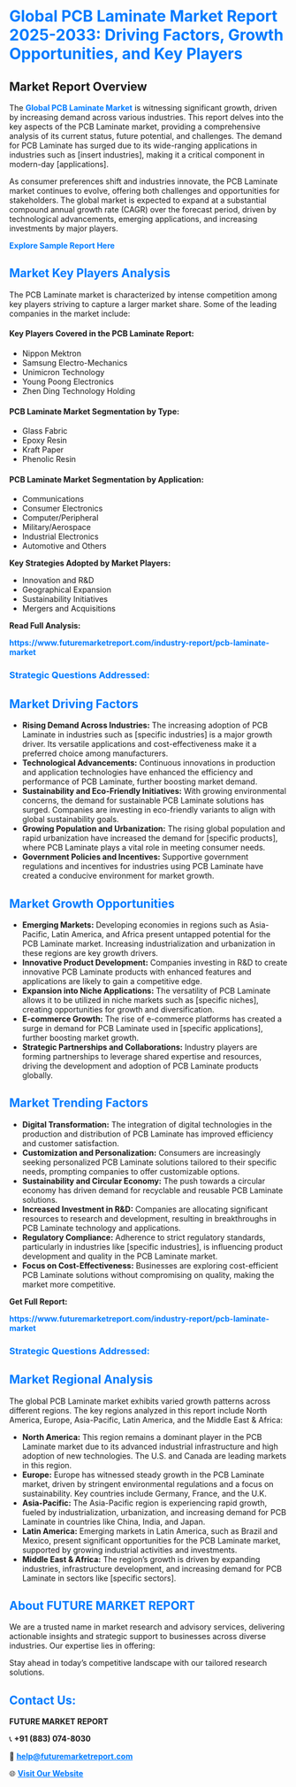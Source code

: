 <h1 style="color: #007BFF;">Global PCB Laminate Market Report 2025-2033: Driving Factors, Growth Opportunities, and Key Players</h1>

<section id="overview">
<h2>Market Report Overview</h2>
<p>The <a href="https://www.futuremarketreport.com/industry-report/pcb-laminate-market" style="color: #007BFF; text-decoration: none;"><strong>Global PCB Laminate Market</strong></a> is witnessing significant growth, driven by increasing demand across various industries. This report delves into the key aspects of the PCB Laminate market, providing a comprehensive analysis of its current status, future potential, and challenges. The demand for PCB Laminate has surged due to its wide-ranging applications in industries such as [insert industries], making it a critical component in modern-day [applications].</p>
<p>As consumer preferences shift and industries innovate, the PCB Laminate market continues to evolve, offering both challenges and opportunities for stakeholders. The global market is expected to expand at a substantial compound annual growth rate (CAGR) over the forecast period, driven by technological advancements, emerging applications, and increasing investments by major players.</p>
</section>

<section id="overview">
<p><a href="https://www.futuremarketreport.com/request-sample/reportId=50662" style="color: #007BFF; text-decoration: none;"><strong>Explore Sample Report Here</strong></a></p>
</section>

<section id="key-players">
<h2 style="color: #007BFF;">Market Key Players Analysis</h2>
<p>The PCB Laminate market is characterized by intense competition among key players striving to capture a larger market share. Some of the leading companies in the market include:</p>
<h4>Key Players Covered in the PCB Laminate Report:</h4>
<ul><li>Nippon Mektron</li><li>Samsung Electro-Mechanics</li><li>Unimicron Technology</li><li>Young Poong Electronics</li><li>Zhen Ding Technology Holding</li></ul>
<h4>PCB Laminate Market Segmentation by Type:</h4>
<ul><li>Glass Fabric</li><li>Epoxy Resin</li><li>Kraft Paper</li><li>Phenolic Resin</li></ul>

<h4>PCB Laminate Market Segmentation by Application:</h4>
<ul><li>Communications</li><li>Consumer Electronics</li><li>Computer/Peripheral</li><li>Military/Aerospace</li><li>Industrial Electronics</li><li>Automotive and Others</li></ul>
<p><strong>Key Strategies Adopted by Market Players:</strong></p>
<ul>
<li>Innovation and R&D</li>
<li>Geographical Expansion</li>
<li>Sustainability Initiatives</li>
<li>Mergers and Acquisitions</li>
</ul>
</section>

<section>
<p><strong>Read Full Analysis: </strong></p><a href="https://www.futuremarketreport.com/industry-report/pcb-laminate-market" style="color: #007BFF; text-decoration: none;"><strong>https://www.futuremarketreport.com/industry-report/pcb-laminate-market</strong></a>
<h3 style="color: #007BFF;">Strategic Questions Addressed:</h3>
</section>

<section id="driving-factors">
<h2 style="color: #007BFF;">Market Driving Factors</h2>
<ul>
<li><strong>Rising Demand Across Industries:</strong> The increasing adoption of PCB Laminate in industries such as [specific industries] is a major growth driver. Its versatile applications and cost-effectiveness make it a preferred choice among manufacturers.</li>
<li><strong>Technological Advancements:</strong> Continuous innovations in production and application technologies have enhanced the efficiency and performance of PCB Laminate, further boosting market demand.</li>
<li><strong>Sustainability and Eco-Friendly Initiatives:</strong> With growing environmental concerns, the demand for sustainable PCB Laminate solutions has surged. Companies are investing in eco-friendly variants to align with global sustainability goals.</li>
<li><strong>Growing Population and Urbanization:</strong> The rising global population and rapid urbanization have increased the demand for [specific products], where PCB Laminate plays a vital role in meeting consumer needs.</li>
<li><strong>Government Policies and Incentives:</strong> Supportive government regulations and incentives for industries using PCB Laminate have created a conducive environment for market growth.</li>
</ul>
</section>

<section id="growth-opportunities">
<h2 style="color: #007BFF;">Market Growth Opportunities</h2>
<ul>
<li><strong>Emerging Markets:</strong> Developing economies in regions such as Asia-Pacific, Latin America, and Africa present untapped potential for the PCB Laminate market. Increasing industrialization and urbanization in these regions are key growth drivers.</li>
<li><strong>Innovative Product Development:</strong> Companies investing in R&D to create innovative PCB Laminate products with enhanced features and applications are likely to gain a competitive edge.</li>
<li><strong>Expansion into Niche Applications:</strong> The versatility of PCB Laminate allows it to be utilized in niche markets such as [specific niches], creating opportunities for growth and diversification.</li>
<li><strong>E-commerce Growth:</strong> The rise of e-commerce platforms has created a surge in demand for PCB Laminate used in [specific applications], further boosting market growth.</li>
<li><strong>Strategic Partnerships and Collaborations:</strong> Industry players are forming partnerships to leverage shared expertise and resources, driving the development and adoption of PCB Laminate products globally.</li>
</ul>
</section>

<section id="trending-factors">
<h2 style="color: #007BFF;">Market Trending Factors</h2>
<ul>
<li><strong>Digital Transformation:</strong> The integration of digital technologies in the production and distribution of PCB Laminate has improved efficiency and customer satisfaction.</li>
<li><strong>Customization and Personalization:</strong> Consumers are increasingly seeking personalized PCB Laminate solutions tailored to their specific needs, prompting companies to offer customizable options.</li>
<li><strong>Sustainability and Circular Economy:</strong> The push towards a circular economy has driven demand for recyclable and reusable PCB Laminate solutions.</li>
<li><strong>Increased Investment in R&D:</strong> Companies are allocating significant resources to research and development, resulting in breakthroughs in PCB Laminate technology and applications.</li>
<li><strong>Regulatory Compliance:</strong> Adherence to strict regulatory standards, particularly in industries like [specific industries], is influencing product development and quality in the PCB Laminate market.</li>
<li><strong>Focus on Cost-Effectiveness:</strong> Businesses are exploring cost-efficient PCB Laminate solutions without compromising on quality, making the market more competitive.</li>
</ul>
</section>

<section>
<p><strong>Get Full Report: </strong></p><a href="https://www.futuremarketreport.com/industry-report/pcb-laminate-market" style="color: #007BFF; text-decoration: none;"><strong>https://www.futuremarketreport.com/industry-report/pcb-laminate-market</strong></a>
<h3 style="color: #007BFF;">Strategic Questions Addressed:</h3>
</section>


<section id="regional-analysis">
<h2 style="color: #007BFF;">Market Regional Analysis</h2>
<p>The global PCB Laminate market exhibits varied growth patterns across different regions. The key regions analyzed in this report include North America, Europe, Asia-Pacific, Latin America, and the Middle East & Africa:</p>
<ul>
<li><strong>North America:</strong> This region remains a dominant player in the PCB Laminate market due to its advanced industrial infrastructure and high adoption of new technologies. The U.S. and Canada are leading markets in this region.</li>
<li><strong>Europe:</strong> Europe has witnessed steady growth in the PCB Laminate market, driven by stringent environmental regulations and a focus on sustainability. Key countries include Germany, France, and the U.K.</li>
<li><strong>Asia-Pacific:</strong> The Asia-Pacific region is experiencing rapid growth, fueled by industrialization, urbanization, and increasing demand for PCB Laminate in countries like China, India, and Japan.</li>
<li><strong>Latin America:</strong> Emerging markets in Latin America, such as Brazil and Mexico, present significant opportunities for the PCB Laminate market, supported by growing industrial activities and investments.</li>
<li><strong>Middle East & Africa:</strong> The region’s growth is driven by expanding industries, infrastructure development, and increasing demand for PCB Laminate in sectors like [specific sectors].</li>
</ul>
</section>

<footer>
<h2 style="color: #007BFF;">About FUTURE MARKET REPORT</h2>
<p>We are a trusted name in market research and advisory services, delivering actionable insights and strategic support to businesses across diverse industries. Our expertise lies in offering:</p>

<p>Stay ahead in today’s competitive landscape with our tailored research solutions.</p>

<h2 style="color: #007BFF;">Contact Us:</h2>
<p><strong>FUTURE MARKET REPORT</strong></p>
<p>📞 <strong>+91 (883) 074-8030</strong></p>
<p>📧 <strong><a href="mailto:help@futuremarketreport.com" style="color: #007BFF;">help@futuremarketreport.com</a></strong></p>
<p>🌐 <strong><a href="https://www.futuremarketreport.com/" style="color: #007BFF;">Visit Our Website</a></strong></p>
</footer>